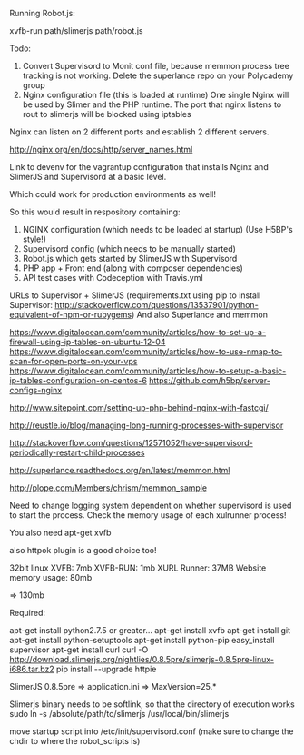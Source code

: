Running Robot.js:

xvfb-run path/slimerjs path/robot.js



Todo:

1. Convert Supervisord to Monit conf file, because memmon process tree tracking is not working. Delete the superlance repo on your Polycademy group
2. Nginx configuration file (this is loaded at runtime)
One single Nginx will be used by Slimer and the PHP runtime. The port that nginx listens to rout to slimerjs will be blocked using iptables

Nginx can listen on 2 different ports and establish 2 different servers.

http://nginx.org/en/docs/http/server_names.html

Link to devenv for the vagrantup configuration that installs Nginx and SlimerJS and Supervisord at a basic level.

Which could work for production environments as well!

So this would result in respository containing:

1. NGINX configuration (which needs to be loaded at startup) (Use H5BP's style!)
2. Supervisord config (which needs to be manually started)
3. Robot.js which gets started by SlimerJS with Supervisord
4. PHP app + Front end (along with composer dependencies)
5. API test cases with Codeception with Travis.yml

URLs to Supervisor + SlimerJS (requirements.txt using pip to install Supervisor: http://stackoverflow.com/questions/13537901/python-equivalent-of-npm-or-rubygems) And also Superlance and memmon

https://www.digitalocean.com/community/articles/how-to-set-up-a-firewall-using-ip-tables-on-ubuntu-12-04
https://www.digitalocean.com/community/articles/how-to-use-nmap-to-scan-for-open-ports-on-your-vps
https://www.digitalocean.com/community/articles/how-to-setup-a-basic-ip-tables-configuration-on-centos-6
https://github.com/h5bp/server-configs-nginx

http://www.sitepoint.com/setting-up-php-behind-nginx-with-fastcgi/

http://reustle.io/blog/managing-long-running-processes-with-supervisor

http://stackoverflow.com/questions/12571052/have-supervisord-periodically-restart-child-processes

http://superlance.readthedocs.org/en/latest/memmon.html

http://plope.com/Members/chrism/memmon_sample

Need to change logging system dependent on whether supervisord is used to start the process. Check the memory usage of each xulrunner process!

You also need apt-get xvfb

also httpok plugin is a good choice too!

32bit linux
XVFB: 7mb
XVFB-RUN: 1mb
XURL Runner: 37MB
Website memory usage: 80mb

=> 130mb

Required:

apt-get install python2.7.5 or greater...
apt-get install xvfb
apt-get install git
apt-get install python-setuptools
apt-get install python-pip
easy_install supervisor
apt-get install curl
curl -O http://download.slimerjs.org/nightlies/0.8.5pre/slimerjs-0.8.5pre-linux-i686.tar.bz2
pip install --upgrade httpie

SlimerJS 0.8.5pre => application.ini => MaxVersion=25.*

Slimerjs binary needs to be softlink, so that the directory of execution works
sudo ln -s /absolute/path/to/slimerjs /usr/local/bin/slimerjs

move startup script into /etc/init/supervisord.conf (make sure to change the chdir to where the robot_scripts is)